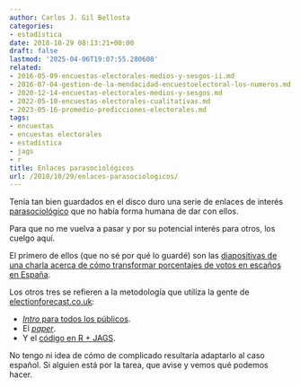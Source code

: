 ```yaml
---
author: Carlos J. Gil Bellosta
categories:
- estadística
date: 2018-10-29 08:13:21+00:00
draft: false
lastmod: '2025-04-06T19:07:55.280608'
related:
- 2016-05-09-encuestas-electorales-medios-y-sesgos-ii.md
- 2016-07-04-gestion-de-la-mendacidad-encuestoelectoral-los-numeros.md
- 2020-12-14-encuestas-electorales-medios-y-sesgos.md
- 2022-05-10-encuestas-electorales-cualitativas.md
- 2023-05-16-promedio-predicciones-electorales.md
tags:
- encuestas
- encuestas electorales
- estadística
- jags
- r
title: Enlaces parasociológicos
url: /2018/10/29/enlaces-parasociologicos/
---
```


Tenía tan bien guardados en el disco duro una serie de enlaces de interés [parasociológico](https://elpais.com/politica/2018/10/05/actualidad/1538756423_074388.html) que no había forma humana de dar con ellos.

Para que no me vuelva a pasar y por su potencial interés para otros, los cuelgo aquí.

El primero de ellos (que no sé por qué lo guardé) son las [diapositivas de una charla acerca de cómo transformar porcentajes de votos en escaños en España](http://www.lancaster.ac.uk/fass/events/epop2013/docs/SLIDES.%20A%20statistical%20model%20to%20transform%20election%20poll%20proportions%20into%20representatives.%20The%20Spanish%20case.pdf).

Los otros tres se refieren a la metodología que utiliza la gente de [electionforecast.co.uk](http://electionforecast.co.uk/):

* [_Intro_ para todos los públicos](https://fivethirtyeight.com/features/how-our-uk-election-forecasting-model-works/).
* El [_paper_](http://electionforecast.co.uk/resources/electoral-studies-final.pdf).
* Y el [código en R + JAGS](https://github.com/chrishanretty/election4castUK).

No tengo ni idea de cómo de complicado resultaría adaptarlo al caso español. Si alguien está por la tarea, que avise y vemos qué podemos hacer.